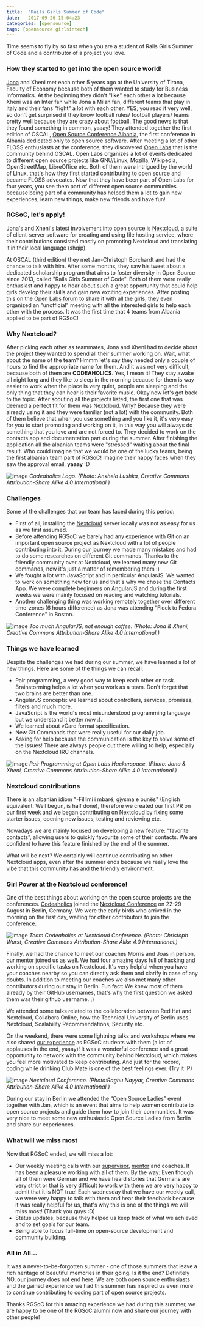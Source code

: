 ```yaml
---
title:  "Rails Girls Summer of Code"
date:   2017-09-26 15:04:23
categories: [opensource]
tags: [opensource girlsintech]
---
```

Time seems to fly by so fast when you are a student of Rails Girls Summer of Code and a contributor of a project you love.

### __How they started to get into the open source world!__

[Jona](https://jona.azizaj.com) and Xheni met each other 5 years ago at the University of Tirana, Faculty of Economy because both of them wanted to study for Business Informatics. At the beginning they didn't "like" each other a lot because Xheni was an Inter fan while Jona a Milan fan, different teams that play in Italy and their fans "fight" a lot with each other. YES, you read it very well, so don't get surprised if they know football rules/ football players/ teams pretty well because they are crazy about football. The good news is that they found something in common, yaaay! They attended together the first edition of OSCAL, [Open Source Conference Albania](https://oscal.openlabs.cc/), the first conference in Albania dedicated only to open source software. After meeting a lot of other FLOSS enthusiasts at the conference, they discovered [Open Labs](https://openlabs.cc/en/) that is the community behind OSCAL. Open Labs organizes a lot of events dedicated to different open source projects like GNU/Linux, Mozilla, Wikipedia, OpenStreetMap, LibreOffice etc. Both of them were intrigued by the world of Linux, that's how they first started contributing to open source and became FLOSS advocates. Now that they have been part of Open Labs for four years, you see them part of different open source communities because being part of a community has helped them a lot to gain new experiences, learn new things, make new friends and have fun!


### __RGSoC, let's apply!__

Jona's and Xheni's latest involvement into open source is [Nextcloud](https://nextcloud.com/), a suite of client-server software for creating and using file hosting service, where their contributions consisted mostly on promoting Nextcloud and translating it in their local language (shqip).

At OSCAL (third edition) they met Jan-Christoph Borchardt and had the chance to talk with him. After some months, they saw his tweet about a
dedicated scholarship program that aims to foster diversity in Open Source since 2013, called "Rails Girls Summer of Code". Both of them were
really enthusiast and happy to hear about such a great opportunity that could help girls develop their skills and gain new exciting experiences. After posting this on the [Open Labs forum](https://forum.openlabs.cc/) to share it with all the girls, they even organized an "unofficial" meeting with all the interested girls to help each other with the process. It was the first time that 4 teams from Albania applied to be part of RGSoC!

### __Why Nextcloud?__

After picking each other as teammates, Jona and Xheni had to decide about the project they wanted to spend all their summer working on. Wait, what about the name of the team?
Hmmm let's say they needed only a couple of hours to find the appropriate name for them. And it was not very difficult, because both of them are __CODEAHOLICS__. Yes, I mean it! They stay awake all night long and they like to sleep in the morning because for them is way easier to work when the place is very quiet, people are sleeping and the only thing that they can hear is their favorite music. Okay now let's get back to the topic. After scouting all the projects listed, the first one that was deemed a perfect fit for them was Nextcloud. Why? Because they were already using it and they were familiar (not a lot) with the community. Both of them believe that when you use something and you like it, it's very easy for you to start promoting and working on it, in this way you will always do something that you love and are not forced to. They decided to work on the contacts app and documentation part during the summer.
After finishing the application all the albanian teams were "stressed" waiting about the final result. Who could imagine that we would be one of the lucky teams, being the first albanian team part of RGSoC! Imagine their happy faces when they saw the approval email, __yaaay__ :D

![image](/images/codeaholics_logo.png)
*Codeaholics Logo. (Photo: Anxhelo Lushka, Creative Commons Attribution-Share Alike 4.0 International.)*

### __Challenges__

Some of the challenges that our team has faced during this period:

* First of all, installing the [Nextcloud](https://nextcloud.com/) server locally was not as easy for us as we first assumed.
* Before attending RGSoC we barely had any experience with Git on an important open source project as Nextcloud with a lot of people contributing into it. During our journey we made many mistakes and had to do some researches on different Git commands. Thanks to the friendly community over at Nextcloud, we learned many new Git commands, now it's just a matter of remembering them :)
* We fought a lot with JavaScript and in particular AngularJS. We wanted to work on something new for us and that's why we chose the Contacts App. We were complete beginners on AngularJS and during the first weeks we were mainly focused on reading and watching tutorials.
* Another challenging thing was working remotely together over different time-zones (6 hours difference) as Jona was attending “Flock to Fedora Conference” in Boston.

![image](/images/codeaholics_angularJS.jpg)
*Too much AngularJS, not enough coffee. (Photo: Jona & Xheni, Creative Commons Attribution-Share Alike 4.0 International.)*

### __Things we have learned__

Despite the challenges we had during our summer, we have learned a lot of new things. Here are some of the things we can recall:

* Pair programming, a very good way to keep each other on task. Brainstorming helps a lot when you work as a team. Don't forget that two brains are better than one.
* AngularJS concepts: we learned about controllers, services, promises, filters and much more.
* JavaScript is the world's most misunderstood programming language but we understand it better now :).
* We learned about vCard format specification.
* New Git Commands that were really useful for our daily job.
* Asking for help because the communication is the key to solve some of the issues! There are always people out there willing to help, especially on the Nextcloud IRC channels.

![image](/images/codeaholics_pairprogramming.jpg)
*Pair Programming at Open Labs Hackerspace. (Photo: Jona & Xheni, Creative Commons Attribution-Share Alike 4.0 International.)*


### __Nextcloud contributions__

There is an albanian idiom "-Fillimi i mbarë, gjysma e punës" (English equivalent: Well begun, is half done), therefore we created our first PR on our first week and we began contributing on Nextcloud by fixing some starter issues, opening new issues, testing and reviewing etc.

Nowadays we are mainly focused on developing a new feature: "favorite contacts”, allowing users to quickly favourite some of their contacts.  We are confident to have this feature finished by the end of the summer.

What will be next? We certainly will continue contributing on other Nextcloud apps, even after the summer ends because we really love the vibe that this community has and the friendly environment.


### __Girl Power at the Nextcloud conference!__

One of the best things about working on the open source projects are the conferences. [Codeaholics](https://twitter.com/codeaholics_AL) joined the [Nextcloud Conference](https://nextcloud.com/conf/) on 22-29 August in Berlin, Germany. We were the early birds who arrived in the morning on the first day, waiting for other contributors to join the conference.

![image](/images/codeaholics_nextcloud_conference.jpg)
*Team Codeaholics at Nextcloud Conference. (Photo: Christoph Wurst, Creative Commons Attribution-Share Alike 4.0 International.)*

Finally, we had the chance to meet our coaches Morris and Joas in person, our mentor joined us as well. We had four amazing days full of hacking and working on specific tasks on Nextcloud. It's very helpful when you have your coaches nearby so you can directly ask them and clarify in case of any doubts. In addition to meeting our coaches we also met many other contributors during our stay in Berlin. Fun fact: We knew most of them already by their GitHub usernames, that's why the first question we asked them was their github username. ;)

We attended some talks related to the collaboration between Red Hat and Nextcloud, Collabora Online, how the Technical University of Berlin uses Nextcloud, Scalability Recommendations, Security etc.

On the weekend, there were some lightning talks and workshops where we also shared [our experience](https://www.youtube.com/watch?v=OpMtsE_MICs) as RGSoC students with them (a lot of applauses in the end, yaaay)! It was a wonderful conference and a great opportunity to network with the community behind Nextcloud, which makes you feel more motivated to keep contributing.
And just for the record, coding while drinking Club Mate is one of the best feelings ever. (Try it :P)


![image](/images/codeaholics_nextcloud.jpg)
*Nextcloud Conference. (Photo:Raghu Nayyar, Creative Commons Attribution-Share Alike 4.0 International.)*

During our stay in Berlin we attended the “Open Source Ladies” event together with Jan, which is an event that aims to help women contribute to open source projects and guide them how to join their communities. It was very nice to meet some new enthusiastic Open Source Ladies from Berlin and share our experiences.


### __What will we miss most__

Now that RGSoC ended, we will miss a lot:

* Our weekly meeting calls with our [supervisor](https://twitter.com/benediktdeicke), [mentor](https://twitter.com/jancborchardt)  and coaches. It has been a pleasure working with all of them. By the way: Even though all of them were German and we have heard stories that Germans are very strict or that is very difficult to work with them we are very happy to admit that it is NOT true! Each wednesday that we have our weekly call, we were very happy to talk with them and hear their feedback because it was really helpful for us, that's why this is one of the things we will miss most! (Thank you guys :D)
* Status updates, because they helped us keep track of what we achieved and to set goals for our team.
* Being able to focus full-time on open-source development and community building.


### __All in All...__

It was a never-to-be-forgotten summer - one of those summers that leave a rich heritage of beautiful memories in their going. Is it the end? Definitely NO, our journey does not end here. We are both open source enthusiasts and the gained experience we had this summer has inspired us even more to continue contributing to coding part of open source projects.

Thanks RGSoC for this amazing experience we had during this summer, we are happy to be one of the RGSoC alumni now and share our journey with other people!
